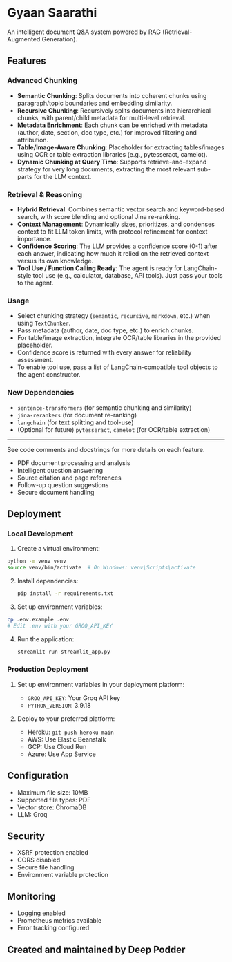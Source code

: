 # Gyaan Saarathi

An intelligent document Q&A system powered by RAG (Retrieval-Augmented Generation).

## Features

### Advanced Chunking
- **Semantic Chunking**: Splits documents into coherent chunks using paragraph/topic boundaries and embedding similarity.
- **Recursive Chunking**: Recursively splits documents into hierarchical chunks, with parent/child metadata for multi-level retrieval.
- **Metadata Enrichment**: Each chunk can be enriched with metadata (author, date, section, doc type, etc.) for improved filtering and attribution.
- **Table/Image-Aware Chunking**: Placeholder for extracting tables/images using OCR or table extraction libraries (e.g., pytesseract, camelot).
- **Dynamic Chunking at Query Time**: Supports retrieve-and-expand strategy for very long documents, extracting the most relevant sub-parts for the LLM context.

### Retrieval & Reasoning
- **Hybrid Retrieval**: Combines semantic vector search and keyword-based search, with score blending and optional Jina re-ranking.
- **Context Management**: Dynamically sizes, prioritizes, and condenses context to fit LLM token limits, with protocol refinement for context importance.
- **Confidence Scoring**: The LLM provides a confidence score (0-1) after each answer, indicating how much it relied on the retrieved context versus its own knowledge.
- **Tool Use / Function Calling Ready**: The agent is ready for LangChain-style tool use (e.g., calculator, database, API tools). Just pass your tools to the agent.

### Usage
- Select chunking strategy (`semantic`, `recursive`, `markdown`, etc.) when using `TextChunker`.
- Pass metadata (author, date, doc type, etc.) to enrich chunks.
- For table/image extraction, integrate OCR/table libraries in the provided placeholder.
- Confidence score is returned with every answer for reliability assessment.
- To enable tool use, pass a list of LangChain-compatible tool objects to the agent constructor.

### New Dependencies
- `sentence-transformers` (for semantic chunking and similarity)
- `jina-rerankers` (for document re-ranking)
- `langchain` (for text splitting and tool-use)
- (Optional for future) `pytesseract`, `camelot` (for OCR/table extraction)

---
See code comments and docstrings for more details on each feature.

- PDF document processing and analysis
- Intelligent question answering
- Source citation and page references
- Follow-up question suggestions
- Secure document handling

## Deployment

### Local Development

1. Create a virtual environment:
```bash
python -m venv venv
source venv/bin/activate  # On Windows: venv\Scripts\activate
```

2. Install dependencies:
   ```bash
   pip install -r requirements.txt
   ```

3. Set up environment variables:
```bash
cp .env.example .env
# Edit .env with your GROQ_API_KEY
```

4. Run the application:
   ```bash
   streamlit run streamlit_app.py
   ```

### Production Deployment

1. Set up environment variables in your deployment platform:
   - `GROQ_API_KEY`: Your Groq API key
   - `PYTHON_VERSION`: 3.9.18

2. Deploy to your preferred platform:
   - Heroku: `git push heroku main`
   - AWS: Use Elastic Beanstalk
   - GCP: Use Cloud Run
   - Azure: Use App Service

## Configuration

- Maximum file size: 10MB
- Supported file types: PDF
- Vector store: ChromaDB
- LLM: Groq

## Security

- XSRF protection enabled
- CORS disabled
- Secure file handling
- Environment variable protection

## Monitoring

- Logging enabled
- Prometheus metrics available
- Error tracking configured

## Created and maintained by Deep Podder

